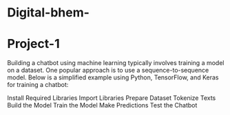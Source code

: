 # Digital-bhem-
# Project-1

Building a chatbot using machine learning typically involves training a model on a dataset. One popular approach is to use a sequence-to-sequence model. Below is a simplified example using Python, TensorFlow, and Keras for training a chatbot:

Install Required Libraries
Import Libraries
Prepare Dataset
Tokenize Texts
Build the Model
Train the Model
Make Predictions
Test the Chatbot

